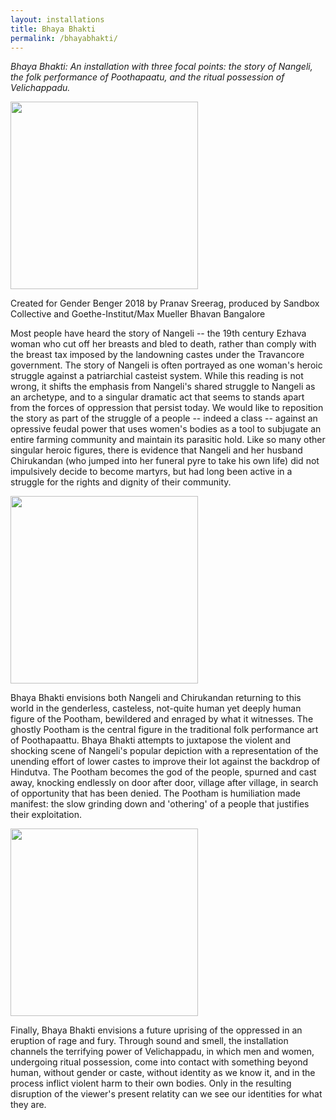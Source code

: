 ```yaml
---
layout: installations
title: Bhaya Bhakti
permalink: /bhayabhakti/
---
```




<i>Bhaya Bhakti: An installation  with  three focal points: the story of Nangeli, the folk performance of Poothapaatu, and the ritual possession of
Velichappadu.</i>

<div class="pictures-container">
 <img src="../images/bhayabhakti/bhayabhakti1.jpg" class="shrinkToFit" height="300">
</div>

Created for Gender Benger 2018 by Pranav Sreerag, produced by Sandbox Collective and Goethe-Institut/Max Mueller Bhavan Bangalore

Most people have heard the story of Nangeli -- the 19th century Ezhava woman who cut off her breasts
and bled to death, rather than comply with the breast tax imposed by the landowning castes under the
Travancore government. The story of Nangeli is often portrayed as one woman's heroic struggle
against a patriarchial casteist system. While this reading is not wrong, it shifts the emphasis from
Nangeli's shared struggle to Nangeli as an archetype, and to a singular dramatic act that seems to stands
apart from the forces of oppression that persist today. We would like to reposition the story as part of
the struggle of a people -- indeed a class -- against an opressive feudal power that uses women's bodies
as a tool to subjugate an entire farming community and maintain its parasitic hold. Like so many other
singular heroic figures, there is evidence that Nangeli and her husband Chirukandan (who jumped into
her funeral pyre to take his own life) did not impulsively decide to become martyrs, but had long been
active in a struggle for the rights and dignity of their community.

<div class="pictures-container">
 <img src="../images/bhayabhakti/bhayabhakti2.jpg" class="shrinkToFit" height="300">
</div>

Bhaya Bhakti envisions both Nangeli and Chirukandan returning to this world in the genderless,
casteless, not-quite human yet deeply human figure of the Pootham, bewildered and enraged by what it
witnesses. The ghostly Pootham is the central figure in the traditional folk performance art of
Poothapaattu. Bhaya Bhakti attempts to juxtapose the violent and shocking scene of Nangeli's popular depiction
with a representation of the unending effort of lower castes to improve their lot against the backdrop of
Hindutva. The Pootham becomes the god of the people, spurned and cast away, knocking endlessly on
door after door, village after village, in search of opportunity that has been denied. The Pootham is
humiliation made manifest: the slow grinding down and 'othering' of a people that justifies their
exploitation.

<div class="pictures-container">
 <img src="../images/bhayabhakti/bhayabhakti3.jpg" class="shrinkToFit" height="300">
</div>

Finally, Bhaya Bhakti  envisions a future uprising of the oppressed in an eruption of rage and fury. Through sound and smell, the installation channels the terrifying power of Velichappadu, in which men and women, undergoing ritual possession,
come into contact with something beyond human, without gender or caste, without identity as we know
it, and in the process inflict violent harm to their own bodies.  Only in the resulting  disruption of the viewer's present relatity can we see
our identities for what they are.